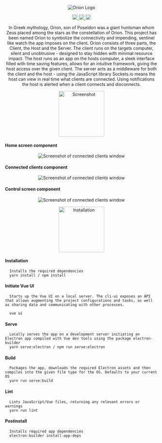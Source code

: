 <p align="center">
  <img src="https://raw.githubusercontent.com/o-y/Orion/master/git_assets/Title/Title.png" alt="Orion Logo"/>
</p>

<div align="center">
  <a href="https://api.codeclimate.com/v1/badges/03b7dfafbbf28b6fe8e4/maintainability">
    <img src="https://api.codeclimate.com/v1/badges/03b7dfafbbf28b6fe8e4/maintainability" alt="Maintainability" height="18">
  </a>
  <a href="https://david-dm.org/O-Y/Orion.svg">
    <img src="https://david-dm.org/O-Y/Orion.svg" alt="Dependencies" height="18">
  </a>
  <a href="https://badge.fury.io/gh/o-y%2Forion.svg">
    <img src="https://badge.fury.io/gh/o-y%2Forion.svg" alt="GitHub version" height="18">
  </a>
</div>

<p align="center">
  In Greek mythology, Orion, son of Poseidon was a giant huntsman whom Zeus placed among the stars as the constellation of Orion. This project has been named Orion to symbolize the connectivity and impending, sentinel like watch the app imposes on the client.
  Orion consists of three parts, the Client, the Host and the Server. The client runs on the targets computer, silent and unobtrusive - designed to stay hidden with minimal resource impact. The host runs as an app on the hosts computer, a sleek interface filled with time saving features, allows for an intuitive framework, giving the host access over the given client. The server acts as a middleware for both the client and the host - using the JavaScript library Sockets.io means the host can view in real time what clients are connected. Using notifications the host is alerted when a client connects and disconnects.
</p>

<p align="center">
  <img src="https://raw.githubusercontent.com/o-y/Orion/master/git_assets/Title/Screenshot.png" alt="Screenshot" height="150px"/>
</p>

#### Home screen component

<p align="center">
  <img src="https://raw.githubusercontent.com/o-y/Orion/master/git_assets/Window/HomeWindow.png" alt="Screenshot of connected clients window"/>
</p>


#### Connected clients component

<p align="center">
  <img src="https://raw.githubusercontent.com/o-y/Orion/master/git_assets/Window/ConnectedWindow.png" alt="Screenshot of connected clients window"/>
</p>

#### Control screen component

<p align="center">
  <img src="https://raw.githubusercontent.com/o-y/Orion/master/git_assets/Window/ControlWindow.png" alt="Screenshot of connected clients window"/>
</p>

<p align="center">
  <img src="https://raw.githubusercontent.com/o-y/Orion/master/git_assets/Title/Installation.png" alt="Installation" height="150px"/>
</p>

#### Installation
```
  Installs the required dependencies
  yarn install / npm install
```

#### Initiate Vue UI
```
  Starts up the Vue UI on a local server. The cli-ui exposes an API that allows augmenting the project configurations and tasks, as well as sharing data and communicating with other processes.

  vue ui
```

#### Serve
```
  Locally serves the app on a development server initiating an Electron app compiled with Vue dev tools using the package electron-builder
  yarn serve:electron / npm run serve:electron
```

#### Build
```
  Packages the app, downloads the required Electron assets and then compiles into the given file type for the OS. Defaults to your current OS
  yarn run serve:build
```

#### Lint
```
  Lints JavaScript/Vue files, returning any relevant errors or warnings
  yarn run lint
```

#### Postinstall
```
  Installs required app dependencies
  electron-builder install-app-deps
```
